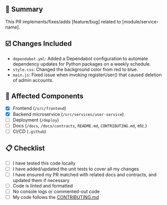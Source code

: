## 📌 Summary

<!-- Describe what your PR does in 1-3 sentences -->
<!-- Link to related issue if applicable -->
This PR implements/fixes/adds [feature/bug] related to [module/service-name].

## ☑️ Changes Included

<!-- Put informative description that explains why a change is made instead of just "updated main.js" -->
- `dependabot.yml`: Added a Dependabot configuration to automate dependency updates for Python packages on a weekly schedule.
- `style.css`: Changed the background color from red to blue.
- `main.js`: Fixed issue when invoking registerUser() that caused deletion of admin accounts.

## 📂 Affected Components

<!-- Tick what parts of the project are affected by your PR -->
- [x] Frontend (`/src/frontend`)
- [x] Backend microservice (`/src/services/user-service`)
- [ ] Deployment (`/deploy`)
- [ ] Docs (`/docs`, `/docs/contracts`, `README.md`, `CONTRIBUTING.md`, etc.)
- [ ] CI/CD (`.github`)

## 📋 Checklist

<!-- You must have done this before opening a PR -->
- [ ] I have tested this code locally
- [ ] I have added/updated the unit tests to cover all my changes
- [ ] I have ensured my PR matched with related docs and contracts, and updated them if necessary
- [ ] Code is linted and formatted
- [ ] No console logs or commented-out code
- [ ] My code follows the [CONTRIBUTING.md](/CONTRIBUTING.md)
